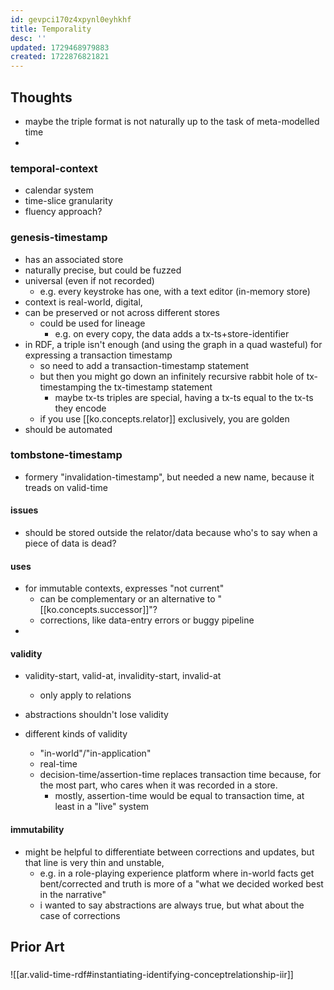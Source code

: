 ```yaml
---
id: gevpci170z4xpynl0eyhkhf
title: Temporality
desc: ''
updated: 1729468979883
created: 1722876821821
---
```


## Thoughts

- maybe the triple format is not naturally up to the task of meta-modelled time
- 

### temporal-context

- calendar system
- time-slice granularity
- fluency approach?


### genesis-timestamp
  - has an associated store
  - naturally precise, but could be fuzzed 
  - universal (even if not recorded)
    - e.g. every keystroke has one, with a text editor (in-memory store)
  - context is real-world, digital, 
  - can be preserved or not across different stores
    - could be used for lineage
      - e.g. on every copy, the data adds a tx-ts+store-identifier
  - in RDF, a triple isn't enough (and using the graph in a quad wasteful) for expressing a transaction timestamp
    - so need to add a transaction-timestamp statement
    - but then you might go down an infinitely recursive rabbit hole of tx-timestamping the tx-timestamp statement 
      - maybe tx-ts triples are special, having a tx-ts equal to the tx-ts they encode
    - if you use [[ko.concepts.relator]] exclusively, you are golden
  - should be automated

### tombstone-timestamp 

- formery "invalidation-timestamp", but needed a new name, because it treads on valid-time

#### issues

- should be stored outside the relator/data because who's to say when a piece of data is dead?

#### uses

- for immutable contexts, expresses "not current"
  - can be complementary or an alternative to "[[ko.concepts.successor]]"?
  - corrections, like data-entry errors or buggy pipeline
- 



#### validity

- validity-start, valid-at, invalidity-start, invalid-at
  - only apply to relations
- abstractions shouldn't lose validity

- different kinds of validity
  - "in-world"/"in-application"
  - real-time
  - decision-time/assertion-time replaces transaction time because, for the most part, who cares when it was recorded in a store. 
    - mostly, assertion-time would be equal to transaction time, at least in a "live" system

#### immutability

- might be helpful to differentiate between corrections and updates, but that line is very thin and unstable, 
  - e.g. in a role-playing experience platform where in-world facts get bent/corrected and truth is more of a "what we decided worked best in the narrative"
  - i wanted to say abstractions are always true, but what about the case of corrections


## Prior Art

### 

![[ar.valid-time-rdf#instantiating-identifying-conceptrelationship-iir]]